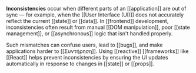 **Inconsistencies** occur when different parts of an [[application]] are out of sync — for example, when the [[User Interface (UI)]] does not accurately reflect the current [[state]] or [[data]]. In [[frontend]] development, inconsistencies often result from manual [[DOM manipulation]], poor [[state management]], or [[asynchronous]] logic that isn't handled properly.

Such mismatches can confuse users, lead to [[bugs]], and make applications harder to [[Συντήρηση]]. Using [[reactive]] [[frameworks]] like [[React]] helps prevent inconsistencies by ensuring the UI updates automatically in response to changes in [[state]] or [[props]].